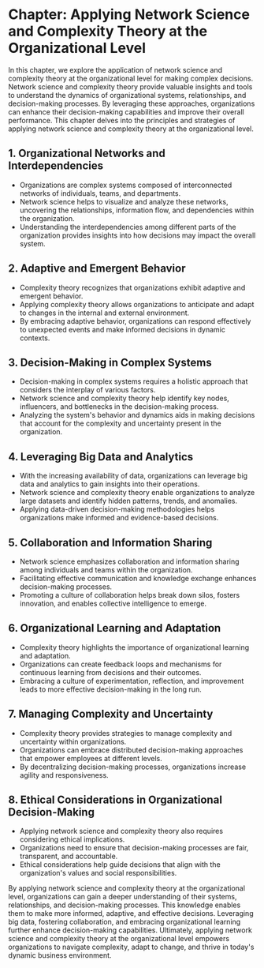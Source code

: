 Chapter: Applying Network Science and Complexity Theory at the Organizational Level
===================================================================================

In this chapter, we explore the application of network science and complexity theory at the organizational level for making complex decisions. Network science and complexity theory provide valuable insights and tools to understand the dynamics of organizational systems, relationships, and decision-making processes. By leveraging these approaches, organizations can enhance their decision-making capabilities and improve their overall performance. This chapter delves into the principles and strategies of applying network science and complexity theory at the organizational level.

**1. Organizational Networks and Interdependencies**
----------------------------------------------------

* Organizations are complex systems composed of interconnected networks of individuals, teams, and departments.
* Network science helps to visualize and analyze these networks, uncovering the relationships, information flow, and dependencies within the organization.
* Understanding the interdependencies among different parts of the organization provides insights into how decisions may impact the overall system.

**2. Adaptive and Emergent Behavior**
-------------------------------------

* Complexity theory recognizes that organizations exhibit adaptive and emergent behavior.
* Applying complexity theory allows organizations to anticipate and adapt to changes in the internal and external environment.
* By embracing adaptive behavior, organizations can respond effectively to unexpected events and make informed decisions in dynamic contexts.

**3. Decision-Making in Complex Systems**
-----------------------------------------

* Decision-making in complex systems requires a holistic approach that considers the interplay of various factors.
* Network science and complexity theory help identify key nodes, influencers, and bottlenecks in the decision-making process.
* Analyzing the system's behavior and dynamics aids in making decisions that account for the complexity and uncertainty present in the organization.

**4. Leveraging Big Data and Analytics**
----------------------------------------

* With the increasing availability of data, organizations can leverage big data and analytics to gain insights into their operations.
* Network science and complexity theory enable organizations to analyze large datasets and identify hidden patterns, trends, and anomalies.
* Applying data-driven decision-making methodologies helps organizations make informed and evidence-based decisions.

**5. Collaboration and Information Sharing**
--------------------------------------------

* Network science emphasizes collaboration and information sharing among individuals and teams within the organization.
* Facilitating effective communication and knowledge exchange enhances decision-making processes.
* Promoting a culture of collaboration helps break down silos, fosters innovation, and enables collective intelligence to emerge.

**6. Organizational Learning and Adaptation**
---------------------------------------------

* Complexity theory highlights the importance of organizational learning and adaptation.
* Organizations can create feedback loops and mechanisms for continuous learning from decisions and their outcomes.
* Embracing a culture of experimentation, reflection, and improvement leads to more effective decision-making in the long run.

**7. Managing Complexity and Uncertainty**
------------------------------------------

* Complexity theory provides strategies to manage complexity and uncertainty within organizations.
* Organizations can embrace distributed decision-making approaches that empower employees at different levels.
* By decentralizing decision-making processes, organizations increase agility and responsiveness.

**8. Ethical Considerations in Organizational Decision-Making**
---------------------------------------------------------------

* Applying network science and complexity theory also requires considering ethical implications.
* Organizations need to ensure that decision-making processes are fair, transparent, and accountable.
* Ethical considerations help guide decisions that align with the organization's values and social responsibilities.

By applying network science and complexity theory at the organizational level, organizations can gain a deeper understanding of their systems, relationships, and decision-making processes. This knowledge enables them to make more informed, adaptive, and effective decisions. Leveraging big data, fostering collaboration, and embracing organizational learning further enhance decision-making capabilities. Ultimately, applying network science and complexity theory at the organizational level empowers organizations to navigate complexity, adapt to change, and thrive in today's dynamic business environment.
